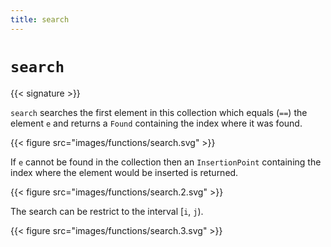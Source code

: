 ```yaml
---
title: search
---
```


# `search`

{{< signature >}}

`search` searches the first element in this collection which equals (`==`) the element `e` and returns
a `Found` containing the index where it was found.

{{< figure src="images/functions/search.svg" >}}

If `e` cannot be found in the collection then an `InsertionPoint` containing the index where the element
would be inserted is returned.

{{< figure src="images/functions/search.2.svg" >}}

The search can be restrict to the interval [`i`, `j`).

{{< figure src="images/functions/search.3.svg" >}}
